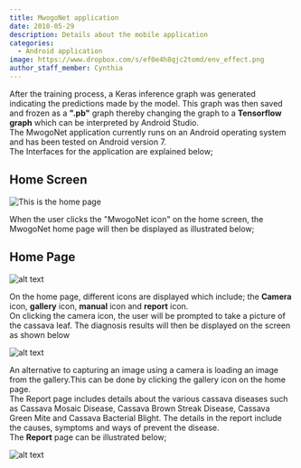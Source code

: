 ```yaml
---
title: MwogoNet application
date: 2018-05-29
description: Details about the mobile application
categories:
  - Android application
image: https://www.dropbox.com/s/ef0e4h8qjc2tomd/env_effect.png
author_staff_member: Cynthia
---
```

After the training process, a Keras inference graph was generated indicating the predictions made by the model. This graph was then saved and frozen as a <b>".pb"</b> graph thereby changing the graph to a <b>Tensorflow graph</b> which can be interpreted by Android Studio.<br/> 
The MwogoNet application currently runs on an Android operating system and has been tested on Android version 7.<br/>
The Interfaces for the application are explained below;

## Home Screen
![This is the home page](https://mwogonet.github.io/images/gallery.png)

When the user clicks the "MwogoNet icon" on the home screen, the MwogoNet home page will then be displayed as illustrated below;<br/>


## Home Page
![alt text](https://mwogonet.github.io/images/gallery.png "Home Page")



On the home page, different icons are displayed which include; the <b>Camera</b> icon, <b>gallery</b> icon, <b>manual</b> icon and <b>report</b> icon.<br/>
On clicking the camera icon, the user will be prompted to take a picture of the cassava leaf. The diagnosis results will then be displayed on the screen as shown below<br/>


![alt text](https://mwogonet.github.io/images/healthy.png "Diagnosed image")

An alternative to capturing an image using a camera is loading an image from the gallery.This can be done by clicking the gallery icon on the home page.<br/>
The Report page includes details about the various cassava diseases such as Cassava Mosaic Disease, Cassava Brown Streak Disease, Cassava Green Mite and Cassava Bacterial Blight. The details in the report include the causes, symptoms and ways of prevent the disease. <br/>
The <b>Report</b> page can be illustrated below;


![alt text](https://mwogonet.github.io/images/report.png "MwogoNet report")
